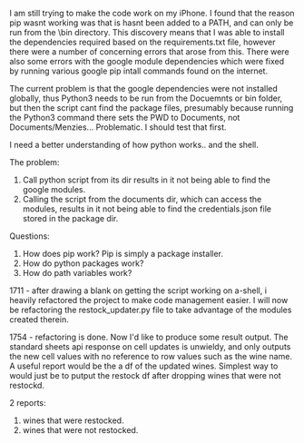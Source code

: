 I am still trying to make the code work on my iPhone. I found that the reason pip wasnt working was that is hasnt been added to a PATH, and can only be run from the \bin directory. This discovery means that I was able to install the dependencies required based on the requirements.txt file, however there were a number of concerning errors that arose from this. There were also some errors with the google module dependencies which were fixed by running various google pip intall commands found on the internet. 

The current problem is that the google dependencies were not installed globally, thus Python3 needs to be run from the Docuemnts or bin folder, but then the script cant find the package files, presumably because running the Python3 command there sets the PWD to Documents, not Documents/Menzies... Problematic. I should test that first.

I need a better understanding of how python works.. and the shell.

The problem: 

1. Call python script from its dir results in it not being able to find the google modules.
2. Calling the script from the documents dir, which can access the modules, results in it not being able to find the credentials.json file stored in the package dir.

Questions:
1. How does pip work? Pip is simply a package installer.
2. How do python packages work?
3. How do path variables work?

1711 - after drawing a blank on getting the script working on a-shell, i heavily refactored the project to make code management easier. I will now be refactoring the restock_updater.py file to take advantage of the modules created therein.

1754 - refactoring is done. Now I'd like to produce some result output. The standard sheets api response on cell updates is unwieldy, and only outputs the new cell values with no reference to row values such as the wine name. A useful report would be the a df of the updated wines. Simplest way to would just be to putput the restock df after dropping wines that were not restockd.

2 reports:

1. wines that were restocked.
2. wines that were not restocked.